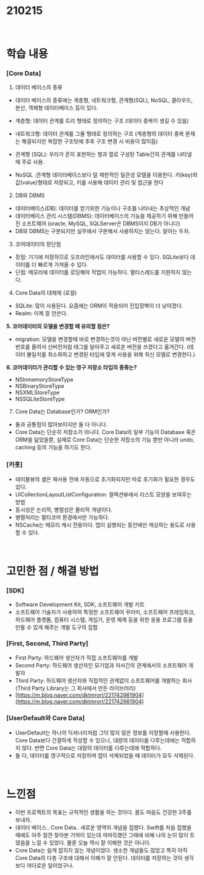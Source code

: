 # 210215

<br>

# 학습 내용

### [Core Data]

1. 데이터 베이스의 종류
- 데이터 베이스의  종류에는 계층형, 네트워크형, 관계형(SQL), NoSQL, 클라우드, 분산, 객체형 데이터베이스 등이 있다.

- 계층형: 데이터 관계를 트리 형태로 정의하는 구조 (데이터 중복이 생길 수 있음)
- 네트워크형: 데이터 관계를 그물 형태로 정의하는 구조 (계층형의 데이터 중복 문제는 해결되지만 복잡한 구조탓에 추후 구조 변경 시 비용이 많이듬)
- 관계형 (SQL): 우리가 흔히 표현하는 행과 열로 구성된 Table간의 관계를 나타낼 때 주로 사용.
- NoSQL :관계형 데이터베이스보다 덜 제한적인 일관성 모델을 이용한다. 키(key)와 값(value)형태로 저장되고, 키를 사용해 데이터 관리 및 접근을 한다

2. DB와 DBMS

- 데이터베이스(DB): 데이터를 얻기위한 기능이나 구조를 나타내는 추상적인 개념
- 데이터베이스 관리 시스템(DBMS): 데이터베이스의 기능을 제공하기 위해 만들어진 소프트웨어 (oracle, MySQL, SQLServer은 DBMS이지 DB가 아니다)
- DB와 DBMS는 구분되지만 실무에서 구분해서 사용하지는 않는다. 알아는 두자.

3. 코어데이터의 장단점

- 장점: 기기에 저장하므로 오프라인에서도 데이터를 사용할 수 있다. SQLite보다  데이터를 더 빠르게 가져올 수 있다.
- 단점: 메모리에 데이터를 로딩해야 작업이 가능하다. 멀티스레드를 지원하지 않는다.

4. Core Data의  대체제 (로컬)

- SQLite: 많이 사용된다. 요즘에는 ORM이 적용되어 진입장벽이 더 낮아졌다.
- Realm: 이제 잘 안쓴다.

**5. 코어데이터의 모델을 변경할 때 유의할 점은?**

- migration: 모델을 변경할때 바로 변경하는것이 아닌 버전별로 새로운 모델의 버전번호를 올려서 신버전처럼 태그를 달아주고 새로운 버전을 쓰겠다고 옮겨간다. (데이터 불일치를 최소화하고 변경된 타입에 맞게 사용을 위해 최신 모델로 변경한다.)

**6. 코어데이터가 관리할 수 있는 영구 저장소 타입의 종류는?**

- NSInmemoryStoreType
- NSBinaryStoreType
- NSXMLStoreType
- NSSQLiteStoreType

7. Core Data는 Database인가? ORM인가?

- 둘과 공통점이 많아보이지만 둘 다 아니다.
- Core Data는 단순히 저장소가  아니다. Core Data의 일부 기능이  Database  혹은 ORM을 닮았을뿐, 실제로 Core Data는 단순한 저장소의 기능 뿐만 아니라 undo, caching 등의 기능을 하기도 한다.

### [카훗]

- 테이블뷰의 셀은 재사용 전에 자동으로 초기화되지만 따로 초기화가  필요한 경우도 있다.
- UICollectionLayoutListConfiguration: 컬렉션뷰에서 리스트 모양을 보여주는 방법
- 동시성은 논리적, 병렬성은  물리적 개념이다.
- 병렬처리는 멀티코어 환경에서만 가능하다.
- NSCache는 메모리 캐시 전용이다. 앱이 실행되는 동안에만 캐싱하는 용도로 사용할 수 있다.

<br>

# 고민한 점  / 해결 방법

### [SDK]

- Software Development Kit, SDK, 소프트웨어 개발 키트
- 소프트웨어 기술자가 사용하여 특정한 소프트웨어 꾸러미, 소프트웨어 프레임워크, 하드웨어 플랫폼, 컴퓨터 시스템, 게임기, 운영 체제 등을 위한 응용 프로그램 등을 만들 수 있게 해주는 개발 도구의 집합

### [First, Second, Third Party]

- First Party: 하드웨어 생산자가 직접 소프트웨어를 개발
- Second Party: 하드웨어 생산자인 모기업과 자사간의 관계에서의 소프트웨어 개발자
- Third Party: 하드웨어 생산자와 직접적인 관계없이 소프트웨어를 개발하는 회사 (Third Party Library는 그 회사에서 만든 라이브러리)
- [https://m.blog.naver.com/dktmrorl/221742981904](https://m.blog.naver.com/dktmrorl/221742981904)

### [UserDefault와 Core Data]

- UserDefault는 하나의 딕셔너리처럼 그닥 많지 않은 정보를 저장할때 사용한다. Core Data보다 간결하게 작성할  수 있으나, 대량의 데이터를 다루는데에는 적합하지 않다. 반면 Core  Data는 대량의 데이터를  다루는데에 적합하다.
- 둘 다, 데이터를 영구적으로 저장하며 앱이 삭제되었을 때 데이터가 모두 삭제된다.

<br>

# 느낀점

- 이번 프로젝트의 목표는 규칙적인 생활을 하는 것이다. 몸도 마음도 건강한 3주를 보내자.
- 데이터 베이스.. Core Data.. 새로운 영역의 개념을 접했다. Swift를 처음 접했을 때에도 아주 잠깐 찾아본 기억이 있는데 까마득했던  그때에 비해 나의 눈이 많이 트였음을 느낄 수 있었다. 물론 오늘 역시 잘  이해한 것은 아니다.
- Core Data는 쉽게 잡히지 않는 개념이었다. 생소한 개념들도 많았고 특히 아직 Core Data의 다층 구조에 대해서 이해가 잘 안된다. 데이터를 저장하는 것이 생각보다 까다로운 일이었구나.

<br>
